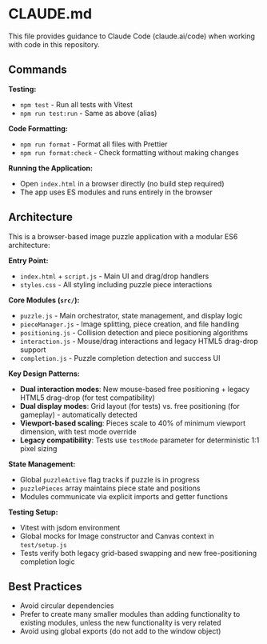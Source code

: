 # CLAUDE.md

This file provides guidance to Claude Code (claude.ai/code) when working with code in this repository.

## Commands

**Testing:**

- `npm test` - Run all tests with Vitest
- `npm run test:run` - Same as above (alias)

**Code Formatting:**

- `npm run format` - Format all files with Prettier
- `npm run format:check` - Check formatting without making changes

**Running the Application:**

- Open `index.html` in a browser directly (no build step required)
- The app uses ES modules and runs entirely in the browser

## Architecture

This is a browser-based image puzzle application with a modular ES6 architecture:

**Entry Point:**

- `index.html` + `script.js` - Main UI and drag/drop handlers
- `styles.css` - All styling including puzzle piece interactions

**Core Modules (`src/`):**

- `puzzle.js` - Main orchestrator, state management, and display logic
- `pieceManager.js` - Image splitting, piece creation, and file handling
- `positioning.js` - Collision detection and piece positioning algorithms
- `interaction.js` - Mouse/drag interactions and legacy HTML5 drag-drop support
- `completion.js` - Puzzle completion detection and success UI

**Key Design Patterns:**

- **Dual interaction modes**: New mouse-based free positioning + legacy HTML5 drag-drop (for test compatibility)
- **Dual display modes**: Grid layout (for tests) vs. free positioning (for gameplay) - automatically detected
- **Viewport-based scaling**: Pieces scale to 40% of minimum viewport dimension, with test mode override
- **Legacy compatibility**: Tests use `testMode` parameter for deterministic 1:1 pixel sizing

**State Management:**

- Global `puzzleActive` flag tracks if puzzle is in progress
- `puzzlePieces` array maintains piece state and positions
- Modules communicate via explicit imports and getter functions

**Testing Setup:**

- Vitest with jsdom environment
- Global mocks for Image constructor and Canvas context in `test/setup.js`
- Tests verify both legacy grid-based swapping and new free-positioning completion logic

## Best Practices

- Avoid circular dependencies
- Prefer to create many smaller modules than adding functionality to existing modules, unless the new functionality is very related
- Avoid using global exports (do not add to the window object)
